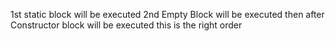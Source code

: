 1st static block will be executed 
2nd Empty Block will be executed 
then after Constructor block will be executed this is the right order 